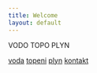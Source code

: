```yaml
---
title: Welcome
layout: default
---
```


VODO TOPO PLYN

[voda](/vodo)
[topeni](/topo)
[plyn](/plyn)
[kontakt](/kontakt)

